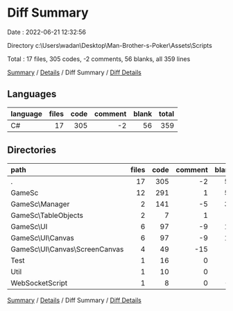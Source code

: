# Diff Summary

Date : 2022-06-21 12:32:56

Directory c:\\Users\\wadan\\Desktop\\Man-Brother-s-Poker\\Assets\\Scripts

Total : 17 files,  305 codes, -2 comments, 56 blanks, all 359 lines

[Summary](results.md) / [Details](details.md) / Diff Summary / [Diff Details](diff-details.md)

## Languages
| language | files | code | comment | blank | total |
| :--- | ---: | ---: | ---: | ---: | ---: |
| C# | 17 | 305 | -2 | 56 | 359 |

## Directories
| path | files | code | comment | blank | total |
| :--- | ---: | ---: | ---: | ---: | ---: |
| . | 17 | 305 | -2 | 56 | 359 |
| GameSc | 12 | 291 | 1 | 58 | 350 |
| GameSc\\Manager | 2 | 141 | -5 | 32 | 168 |
| GameSc\\TableObjects | 2 | 7 | 1 | 3 | 11 |
| GameSc\\UI | 6 | 97 | -9 | 14 | 102 |
| GameSc\\UI\\Canvas | 6 | 97 | -9 | 14 | 102 |
| GameSc\\UI\\Canvas\\ScreenCanvas | 4 | 49 | -15 | 3 | 37 |
| Test | 1 | 16 | 0 | 1 | 17 |
| Util | 1 | 10 | 0 | 2 | 12 |
| WebSocketScript | 1 | 8 | 0 | -1 | 7 |

[Summary](results.md) / [Details](details.md) / Diff Summary / [Diff Details](diff-details.md)